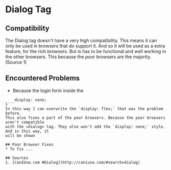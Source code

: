 # Dialog Tag

## Compatibility
The Dialog tag doesn't have a very high compatibility. This means it can only be used in browsers that do support it.
And so it will be used as a extra feature, for the rich browsers. But is has to be functional and well working
in the other browsers. This because the poor browsers are the majority. (Source 1)

## Encountered Problems
* Because the login form inside the <dialog> tag is style with `display: flex;`
The standard styling a <dialog> tag adds with the JavaScript functions, won't work.
The given `display: flex;` overwrites the `display: none;` that is given to the `dialog:not([open]);`
I solved this problem like this:
```dialog#login:not([open]) {
	display: none;
}```
In this way I can overwrite the `display: flex;` that was the problem before.
This also fixes a part of the poor browsers. Because the poor browsers aren't compatible
with the <dialog> tag. They also won't add the `display: none;` style. And in this way, it 
will be shown

## Poor Browser Fixes
* To fix ...

## Sources
1. [CanIUse.com #Dialog](http://caniuse.com/#search=dialog)
